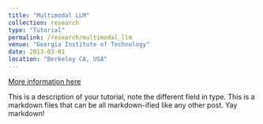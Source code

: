 ```yaml
---
title: "Multimodal LLM"
collection: research
type: "Tutorial"
permalink: /research/multimodal_llm
venue: "Georgia Institute of Technology"
date: 2013-03-01
location: "Berkeley CA, USA"
---
```


[More information here](http://exampleurl.com)

This is a description of your tutorial, note the different field in type. This is a markdown files that can be all markdown-ified like any other post. Yay markdown!
